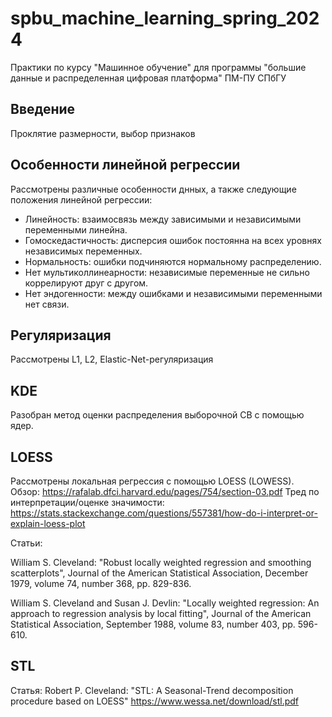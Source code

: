 # spbu_machine_learning_spring_2024
Практики по курсу "Машинное обучение" для программы "большие данные и распределенная цифровая платформа" ПМ-ПУ СПбГУ
## Введение
Проклятие размерности, выбор признаков

## Особенности линейной регрессии
Рассмотрены различные особенности днных, а также следующие положения линейной регрессии:
* Линейность: взаимосвязь между зависимыми и независимыми переменными линейна.
* Гомоскедастичность: дисперсия ошибок постоянна на всех уровнях независимых переменных.
* Нормальность: ошибки подчиняются нормальному распределению.
* Нет мультиколлинеарности: независимые переменные не сильно коррелируют друг с другом.
* Нет эндогенности: между ошибками и независимыми переменными нет связи.
## Регуляризация
Рассмотрены L1, L2, Elastic-Net-регуляризация
## KDE
Разобран метод оценки распределения выборочной СВ с помощью ядер. 

## LOESS
Рассмотрены локальная регрессия с помощью LOESS (LOWESS).
Обзор: https://rafalab.dfci.harvard.edu/pages/754/section-03.pdf
Тред по интерпретации/оценке значимости: https://stats.stackexchange.com/questions/557381/how-do-i-interpret-or-explain-loess-plot

Статьи: 

William S. Cleveland: "Robust locally weighted regression and smoothing
scatterplots", Journal of the American Statistical Association, December 1979,
volume 74, number 368, pp. 829-836.

William S. Cleveland and Susan J. Devlin: "Locally weighted regression: An
approach to regression analysis by local fitting", Journal of the American
Statistical Association, September 1988, volume 83, number 403, pp. 596-610.

## STL
Статья:
Robert P. Cleveland: "STL: A Seasonal-Trend decomposition procedure based on LOESS"
https://www.wessa.net/download/stl.pdf
